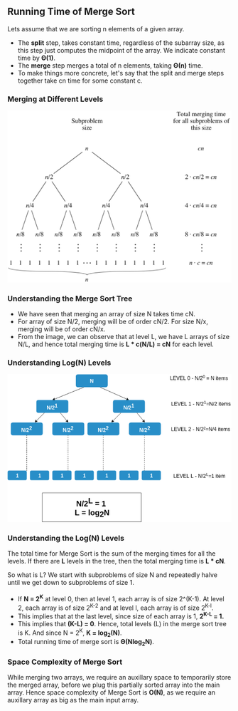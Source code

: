 ## Running Time of Merge Sort

Lets assume that we are sorting n elements of a given array.

  -  The **split** step, takes constant time, regardless of the subarray size, as this step just computes the midpoint of the array. We indicate constant time by **Θ(1)**.
  -  The **merge** step merges a total of n elements, taking **Θ(n)** time.
  -  To make things more concrete, let's say that the split and merge steps together take cn time for some constant c.

### Merging at Different Levels
<img src="images/time.png"/>

### Understanding the Merge Sort Tree
   - We have seen that merging an array of size N takes time cN.
   - For array of size N/2, merging will be of order cN/2. For size N/x, merging will be of order cN/x.
   - From the image, we can observe that at level L, we have L arrays of size N/L, and hence total merging time is **L * c(N/L) = cN** for each level.

### Understanding Log(N) Levels
<img src="images/time2.png"/>

### Understanding the Log(N) Levels

The total time for Merge Sort is the sum of the merging times for all the levels. If there are **L** levels in the tree, then the total merging time is **L * cN**.

So what is L? We start with subproblems of size N and repeatedly halve until we get down to subproblems of size 1.

   - If **N = 2<sup>K<sup>** at level 0, then at level 1, each array is of size 2^(K-1). At level 2, each array is of size 2<sup>K-2</sup> and at level l, each array is of size 2<sup>K-l</sup>.
   - This implies that at the last level, since size of each array is 1, **2<sup>K-L</sup> = 1.**
   - This implies that **(K-L) = 0**. Hence, total levels (L) in the merge sort tree is K. And since N = 2<sup>K</sup>, **K = log<sub>2</sub>(N)**.
   - Total running time of merge sort is **Θ(Nlog<sub>2</sub>N)**.

### Space Complexity of Merge Sort
While merging two arrays, we require an auxillary space to temporarily store the merged array, before we plug this partially sorted array into the main array. Hence space complexity of Merge Sort is **O(N)**, as we require an auxillary array as big as the main input array.

